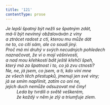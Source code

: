 ```yaml
---
title: '121'
contentType: prose
---
```


<section>

_Je lepší špatný být nežli se špatným zdát,  
má-li být nevinný obžalováván z viny  
a ztrácet radost z cti, kterou mu může dát  
ne to, co cítí sám, ale co soudí jiný.  
Proč má mi druhý v svých necudných pohledech  
naznačovat, že ví o mojí vášnivosti,  
a nad mou křehkostí bdít ještě křehčí špeh,  
který má za špatnost i to, co já zvu ctností?  
Ne, ne, já jsem, co jsem, a ti, kdo viní mne  
ze všech těch přestupků, jmenují jen své viny;  
já se smím napřímit, zatím co oni ne,  
jejich duch nemůže odsuzovat mé činy!  
         Leda by tvrdili o světě veškerém,  
         že každý v něm je zlý a triumfuje zlem._

</section>
